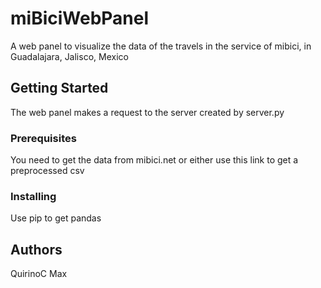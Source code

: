# miBiciWebPanel

A web panel to visualize the data of the travels in the service of mibici, in Guadalajara, Jalisco, Mexico

## Getting Started

The web panel makes a request to the server created by server.py

### Prerequisites

You need to get the data from mibici.net or either use this link to get a preprocessed csv  
### Installing

Use pip to get pandas

## Authors

QuirinoC
Max

